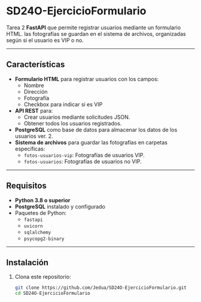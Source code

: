 # SD24O-EjercicioFormulario

Tarea 2 **FastAPI** que permite registrar usuarios mediante un formulario HTML. las fotografías se guardan en el sistema de archivos, organizadas según si el usuario es VIP o no.

---

## Características

- **Formulario HTML** para registrar usuarios con los campos:
  - Nombre
  - Dirección
  - Fotografía
  - Checkbox para indicar si es VIP
- **API REST** para:
  - Crear usuarios mediante solicitudes JSON.
  - Obtener todos los usuarios registrados.
- **PostgreSQL** como base de datos para almacenar los datos de los usuarios ver. 2.
- **Sistema de archivos** para guardar las fotografías en carpetas específicas:
  - `fotos-usuarios-vip`: Fotografías de usuarios VIP.
  - `fotos-usuarios`: Fotografías de usuarios no VIP.

---

## Requisitos

- **Python 3.8 o superior**
- **PostgreSQL** instalado y configurado
- Paquetes de Python:
  - `fastapi`
  - `uvicorn`
  - `sqlalchemy`
  - `psycopg2-binary`

---

## Instalación

1. Clona este repositorio:
   ```bash
   git clone https://github.com/Jedua/SD24O-EjercicioFormulario.git
   cd SD24O-EjercicioFormulario
